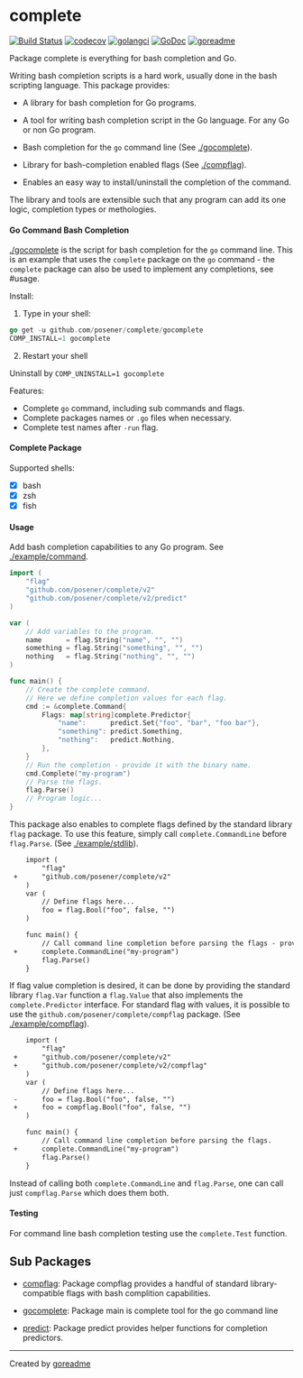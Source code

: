 # complete

[![Build Status](https://travis-ci.org/posener/complete.svg?branch=master)](https://travis-ci.org/posener/complete)
[![codecov](https://codecov.io/gh/posener/complete/branch/master/graph/badge.svg)](https://codecov.io/gh/posener/complete)
[![golangci](https://golangci.com/badges/github.com/posener/complete.svg)](https://golangci.com/r/github.com/posener/complete)
[![GoDoc](https://godoc.org/github.com/posener/complete?status.svg)](http://godoc.org/github.com/posener/complete)
[![goreadme](https://goreadme.herokuapp.com/badge/posener/complete.svg)](https://goreadme.herokuapp.com)

Package complete is everything for bash completion and Go.

Writing bash completion scripts is a hard work, usually done in the bash scripting language.
This package provides:

* A library for bash completion for Go programs.

* A tool for writing bash completion script in the Go language. For any Go or non Go program.

* Bash completion for the `go` command line (See [./gocomplete](./gocomplete)).

* Library for bash-completion enabled flags (See [./compflag](./compflag)).

* Enables an easy way to install/uninstall the completion of the command.

The library and tools are extensible such that any program can add its one logic, completion types
or methologies.

#### Go Command Bash Completion

[./gocomplete](./gocomplete) is the script for bash completion for the `go` command line. This is an example
that uses the `complete` package on the `go` command - the `complete` package can also be used to
implement any completions, see #usage.

Install:

1. Type in your shell:

```go
go get -u github.com/posener/complete/gocomplete
COMP_INSTALL=1 gocomplete
```

2. Restart your shell

Uninstall by `COMP_UNINSTALL=1 gocomplete`

Features:

- Complete `go` command, including sub commands and flags.
- Complete packages names or `.go` files when necessary.
- Complete test names after `-run` flag.

#### Complete Package

Supported shells:

- [x] bash
- [x] zsh
- [x] fish

#### Usage

Add bash completion capabilities to any Go program. See [./example/command](./example/command).

```go
import (
	"flag"
	"github.com/posener/complete/v2"
	"github.com/posener/complete/v2/predict"
)

var (
	// Add variables to the program.
	name      = flag.String("name", "", "")
	something = flag.String("something", "", "")
	nothing   = flag.String("nothing", "", "")
)

func main() {
	// Create the complete command.
	// Here we define completion values for each flag.
	cmd := &complete.Command{
		Flags: map[string]complete.Predictor{
			"name":      predict.Set{"foo", "bar", "foo bar"},
			"something": predict.Something,
			"nothing":   predict.Nothing,
		},
	}
	// Run the completion - provide it with the binary name.
	cmd.Complete("my-program")
	// Parse the flags.
	flag.Parse()
	// Program logic...
}
```

This package also enables to complete flags defined by the standard library `flag` package.
To use this feature, simply call `complete.CommandLine` before `flag.Parse`. (See [./example/stdlib](./example/stdlib)).

```diff
  	import (
		"flag"
 +		"github.com/posener/complete/v2"
	)
	var (
		// Define flags here...
		foo = flag.Bool("foo", false, "")
	)

	func main() {
		// Call command line completion before parsing the flags - provide it with the binary name.
 +		complete.CommandLine("my-program")
		flag.Parse()
	}
```

If flag value completion is desired, it can be done by providing the standard library `flag.Var`
function a `flag.Value` that also implements the `complete.Predictor` interface. For standard
flag with values, it is possible to use the `github.com/posener/complete/compflag` package.
(See [./example/compflag](./example/compflag)).

```diff
  	import (
		"flag"
 +		"github.com/posener/complete/v2"
 +		"github.com/posener/complete/v2/compflag"
	)
	var (
		// Define flags here...
 -		foo = flag.Bool("foo", false, "")
 +		foo = compflag.Bool("foo", false, "")
	)

	func main() {
		// Call command line completion before parsing the flags.
 +		complete.CommandLine("my-program")
		flag.Parse()
	}
```

Instead of calling both `complete.CommandLine` and `flag.Parse`, one can call just `compflag.Parse`
which does them both.

#### Testing

For command line bash completion testing use the `complete.Test` function.

## Sub Packages

* [compflag](./compflag): Package compflag provides a handful of standard library-compatible flags with bash complition capabilities.

* [gocomplete](./gocomplete): Package main is complete tool for the go command line

* [predict](./predict): Package predict provides helper functions for completion predictors.


---

Created by [goreadme](https://github.com/apps/goreadme)

